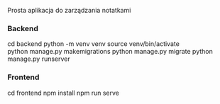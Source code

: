 Prosta aplikacja do zarządzania notatkami


### Backend

cd backend
python -m venv venv
source venv/bin/activate  
python manage.py makemigrations
python manage.py migrate
python manage.py runserver

### Frontend

cd frontend
npm install
npm run serve